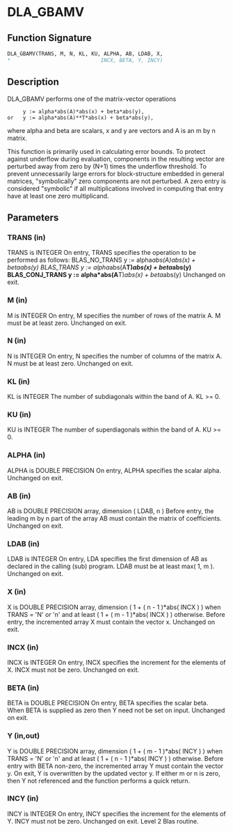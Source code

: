 # DLA_GBAMV

## Function Signature

```fortran
DLA_GBAMV(TRANS, M, N, KL, KU, ALPHA, AB, LDAB, X,
*                             INCX, BETA, Y, INCY)
```

## Description


 DLA_GBAMV  performs one of the matrix-vector operations

         y := alpha*abs(A)*abs(x) + beta*abs(y),
    or   y := alpha*abs(A)**T*abs(x) + beta*abs(y),

 where alpha and beta are scalars, x and y are vectors and A is an
 m by n matrix.

 This function is primarily used in calculating error bounds.
 To protect against underflow during evaluation, components in
 the resulting vector are perturbed away from zero by (N+1)
 times the underflow threshold.  To prevent unnecessarily large
 errors for block-structure embedded in general matrices,
 "symbolically" zero components are not perturbed.  A zero
 entry is considered "symbolic" if all multiplications involved
 in computing that entry have at least one zero multiplicand.

## Parameters

### TRANS (in)

TRANS is INTEGER On entry, TRANS specifies the operation to be performed as follows: BLAS_NO_TRANS y := alpha*abs(A)*abs(x) + beta*abs(y) BLAS_TRANS y := alpha*abs(A**T)*abs(x) + beta*abs(y) BLAS_CONJ_TRANS y := alpha*abs(A**T)*abs(x) + beta*abs(y) Unchanged on exit.

### M (in)

M is INTEGER On entry, M specifies the number of rows of the matrix A. M must be at least zero. Unchanged on exit.

### N (in)

N is INTEGER On entry, N specifies the number of columns of the matrix A. N must be at least zero. Unchanged on exit.

### KL (in)

KL is INTEGER The number of subdiagonals within the band of A. KL >= 0.

### KU (in)

KU is INTEGER The number of superdiagonals within the band of A. KU >= 0.

### ALPHA (in)

ALPHA is DOUBLE PRECISION On entry, ALPHA specifies the scalar alpha. Unchanged on exit.

### AB (in)

AB is DOUBLE PRECISION array, dimension ( LDAB, n ) Before entry, the leading m by n part of the array AB must contain the matrix of coefficients. Unchanged on exit.

### LDAB (in)

LDAB is INTEGER On entry, LDA specifies the first dimension of AB as declared in the calling (sub) program. LDAB must be at least max( 1, m ). Unchanged on exit.

### X (in)

X is DOUBLE PRECISION array, dimension ( 1 + ( n - 1 )*abs( INCX ) ) when TRANS = 'N' or 'n' and at least ( 1 + ( m - 1 )*abs( INCX ) ) otherwise. Before entry, the incremented array X must contain the vector x. Unchanged on exit.

### INCX (in)

INCX is INTEGER On entry, INCX specifies the increment for the elements of X. INCX must not be zero. Unchanged on exit.

### BETA (in)

BETA is DOUBLE PRECISION On entry, BETA specifies the scalar beta. When BETA is supplied as zero then Y need not be set on input. Unchanged on exit.

### Y (in,out)

Y is DOUBLE PRECISION array, dimension ( 1 + ( m - 1 )*abs( INCY ) ) when TRANS = 'N' or 'n' and at least ( 1 + ( n - 1 )*abs( INCY ) ) otherwise. Before entry with BETA non-zero, the incremented array Y must contain the vector y. On exit, Y is overwritten by the updated vector y. If either m or n is zero, then Y not referenced and the function performs a quick return.

### INCY (in)

INCY is INTEGER On entry, INCY specifies the increment for the elements of Y. INCY must not be zero. Unchanged on exit. Level 2 Blas routine.

